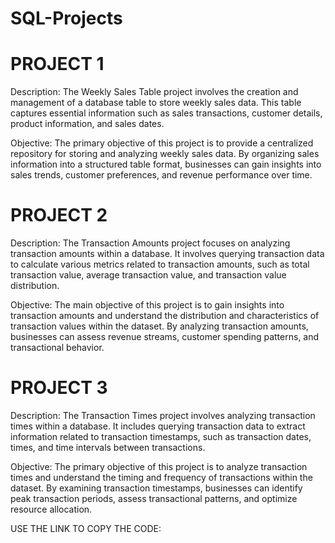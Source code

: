 # SQL-Projects
# PROJECT 1

Description:
The Weekly Sales Table project involves the creation and management of a database table to store weekly sales data. This table captures essential information such as sales transactions, customer details, product information, and sales dates.

Objective:
The primary objective of this project is to provide a centralized repository for storing and analyzing weekly sales data. By organizing sales information into a structured table format, businesses can gain insights into sales trends, customer preferences, and revenue performance over time.


# PROJECT 2

Description:
The Transaction Amounts project focuses on analyzing transaction amounts within a database. It involves querying transaction data to calculate various metrics related to transaction amounts, such as total transaction value, average transaction value, and transaction value distribution.

Objective:
The main objective of this project is to gain insights into transaction amounts and understand the distribution and characteristics of transaction values within the dataset. By analyzing transaction amounts, businesses can assess revenue streams, customer spending patterns, and transactional behavior.


# PROJECT 3

Description:
The Transaction Times project involves analyzing transaction times within a database. It includes querying transaction data to extract information related to transaction timestamps, such as transaction dates, times, and time intervals between transactions.

Objective:
The primary objective of this project is to analyze transaction times and understand the timing and frequency of transactions within the dataset. By examining transaction timestamps, businesses can identify peak transaction periods, assess transactional patterns, and optimize resource allocation.


USE THE LINK TO COPY THE CODE: 
